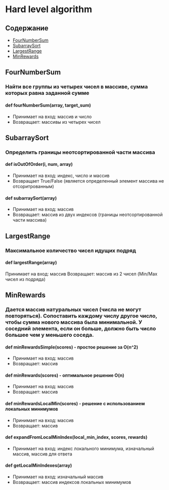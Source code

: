 # Hard level algorithm
## Содержание
- [FourNumberSum](#FourNumberSum.py)
- [SubarraySort](#SubarraySort.py)
- [LargestRange](#LargestRange.py)
- [MinRewards](#MinRewards.py)

## FourNumberSum
### Найти все группы из четырех чисел в массиве, сумма которых равна заданной сумме
#### def fourNumberSum(array, target_sum)
- Принимает на вход: массив и число
- Возвращает: массивы из четырех чисел

## SubarraySort
### Определить границы неотсортированной части массива
#### def isOutOfOrder(i, num, array)
- Принимает на вход: индекс, число и массив
- Возвращает True/False (является определенный элемент массива не отсоритрованным)
#### def subarraySort(array)
- Принимает на вход: массив
- Возвращает: массив из двух индексов (границы неотсортированной части массива)

## LargestRange
### Максимальное количество чисел идущих подряд
#### def largestRange(array)
Принимает на вход: массив
Возвращает: массив из 2 чисел (Min/Max чисел из подряда)

## MinRewards
### Дается массив натуральных чисел (числа не могут повторяться). Сопоставить каждому числу другое число, чтобы сумма нового массива была минимальной. У соседний элемента, если он больше, должно быть число большее чем у меньшего соседа.
#### def minRewardsSimple(scores) - простое решение за O(n^2)
- Принимает на вход: массив
- Возвращает: массив
#### def minRewards(scores) - оптимальное решение O(n)
- Принимает на вход: массив
- Возвращает: массив
#### def minRewardsLocalMin(scores) - решение с использованием локальных минимумов
- Принимает на вход: массив
- Возвращает: массив
#### def expandFromLocalMinIndex(local_min_index, scores, rewards) 
- Принимает на вход: индекс локального минимума, изначальный массив, массив для ответа

#### def getLocalMinIndexes(array)
- Принимает на вход: изначальный массив
- Возвращает: массив индексов локальных минимумов
